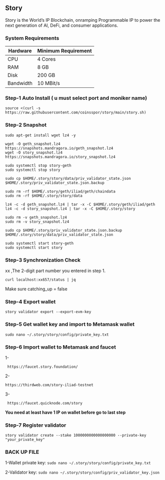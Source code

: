 ## Story
Story is the World’s IP Blockchain, onramping Programmable IP to power the next generation of AI, DeFi, and consumer applications.

### System Requirements

| Hardware   | Minimum Requirement |
|------------|---------------------|
| CPU        | 4 Cores             |
| RAM        | 8 GB                |
| Disk       | 200 GB              |
| Bandwidth  | 10 MBit/s           |

### Step-1 Auto Install ( u must select port and moniker name)

```
source <(curl -s https://raw.githubusercontent.com/coinsspor/story/main/story.sh)
```
### Step-2 Snapshot

```
sudo apt-get install wget lz4 -y

wget -O geth_snapshot.lz4 https://snapshots.mandragora.io/geth_snapshot.lz4
wget -O story_snapshot.lz4 https://snapshots.mandragora.io/story_snapshot.lz4

sudo systemctl stop story-geth
sudo systemctl stop story

sudo cp $HOME/.story/story/data/priv_validator_state.json $HOME/.story/priv_validator_state.json.backup

sudo rm -rf $HOME/.story/geth/iliad/geth/chaindata
sudo rm -rf $HOME/.story/story/data

lz4 -c -d geth_snapshot.lz4 | tar -x -C $HOME/.story/geth/iliad/geth
lz4 -c -d story_snapshot.lz4 | tar -x -C $HOME/.story/story

sudo rm -v geth_snapshot.lz4
sudo rm -v story_snapshot.lz4

sudo cp $HOME/.story/priv_validator_state.json.backup $HOME/.story/story/data/priv_validator_state.json

sudo systemctl start story-geth
sudo systemctl start story

```
### Step-3 Synchronization Check

xx ,The 2-digit part number you entered in step 1.
```
curl localhost:xx657/status | jq
```
Make sure catching_up = false

### Step-4 Export wallet

```
story validator export --export-evm-key

```

### Step-5  Get wallet key and import to Metamask wallet

```
sudo nano ~/.story/story/config/private_key.txt

```
### Step-6  Import wallet to Metamask and faucet

1-
```
 https://faucet.story.foundation/
```
2-
```
https://thirdweb.com/story-iliad-testnet
```
3-
```
 https://faucet.quicknode.com/story 
```
**You need at least have 1 IP on wallet before go to last step**

### Step-7  Register validator
```
story validator create --stake 1000000000000000000 --private-key "your_private_key"
```
### BACK UP FILE

1-Wallet private key:
```sudo nano ~/.story/story/config/private_key.txt```

2-Validator key:
```sudo nano ~/.story/story/config/priv_validator_key.json```
